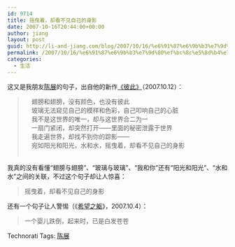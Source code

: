 ```yaml
---
id: 9714
title: 摇曳着，却看不见自己的身影
date: 2007-10-16T20:44:00+00:00
author: jiang
layout: post
guid: http://li-and-jiang.com/blog/2007/10/16/%e6%91%87%e6%9b%b3%e7%9d%80%ef%bc%8c%e5%8d%b4%e7%9c%8b%e4%b8%8d%e8%a7%81%e8%87%aa%e5%b7%b1%e7%9a%84%e8%ba%ab%e5%bd%b1/
permalink: /2007/10/16/%e6%91%87%e6%9b%b3%e7%9d%80%ef%bc%8c%e5%8d%b4%e7%9c%8b%e4%b8%8d%e8%a7%81%e8%87%aa%e5%b7%b1%e7%9a%84%e8%ba%ab%e5%bd%b1/
categories:
  - 生活
---
```

这又是我朋友<a href="http://www.hemudu.net.cn/author2.asp?user_id=4281" target="_blank">陈展</a>的句子，出自他的新作<a href="http://www.hemudu.net.cn/showwz.asp?id=23256" target="_blank">《彼此》</a>（2007.10.12）：
  


>     翅膀和翅膀，没有颜色，也没有彼此  
>     玻璃无法窥见自己的模样和色彩，自己叩响自己的心脏  
>     我不是这世界的唯一，却与这世界合二为一  
>     一扇门紧闭，却突然打开——里面的秘密泄露于世界  
>     我走遍世界，却找不到你的踪影——  
>     宛如阳光和阳光，水和水，摇曳着，却看不见自己的身影  
>                                            

我真的没有看懂“翅膀与翅膀”、“玻璃与玻璃”、“我和你”还有“阳光和阳光”、“水和水”之间的关联，不过这个句子却让人惊喜：
  


> 摇曳着，却看不见自己的身影

还有一个句子让人警惕（《<a href="http://www.hemudu.net.cn/showwz.asp?id=23100" target="_blank">希望之躯</a>》，2007.10.4）：
  


> 一个婴儿跌倒，起来时，已是白发苍苍

<div style="padding-right:0px;display:inline;padding-left:0px;padding-bottom:0px;margin:0px;padding-top:0px">
  Technorati Tags: <a href="http://technorati.com/tags/%e9%99%88%e5%b1%95" rel="tag">陈展</a>
</div>